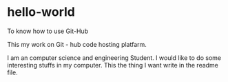 # hello-world
To know how to use Git-Hub

This my work on Git - hub code hosting platfarm.


I am an computer science and engineering Student.
I would like to do some interesting stuffs in my computer.
This the thing I want write in the readme file.

